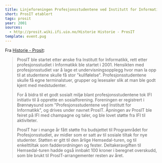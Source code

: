 ```yaml
---
title: Linjeforeningen Profesjonsstudentene ved Institutt for Informatikk (ProsIT) etablert
short: ProsIT etablert
tags: prosit
year: 2001
sources:
  - http://prosit.wiki.ifi.uio.no/Historie Historie - ProsIT
template: event.pug
---
```


Fra [Historie - Prosit](http://prosit.wiki.ifi.uio.no/Historie):

> ProsIT ble startet etter ønske fra Institutt for Informatikk, rett etter profesjonsstudiet i Informatikk ble startet i 2001. Hensikten med profesjonsstudiet var å lage et undervisningsopplegg hvor man la opp til at studentene skulle få stor "kullfølelse". Profesjonsstudentene skulle få egne terminalstuer, grupper og lesesaler slik at man ble godt kjent med medstudenter.
> 
> For å bidra til et godt sosialt miljø blant profesjonsstudentene tok IFI initiativ til å opprette en sosialforening. Foreningen er registrert i Brønnøysund som "Profesjonsstudentene ved Institutt for Informatikk", og drives under navnet ProsIT. Åpningen av ProsIT ble feiret på IFI med champagne og taler, og ble lovet støtte fra IFI til aktiviteter.
> 
> ProsIT har i mange år fått støtte fra budsjettet til Programrådet for Profesjonsstudiet, av midler som er satt av til sosiale tiltak for nye studenter. Støtten er gitt til den årlige Hemsedal-turen, og til enkelttiltak som fadderordningen og fester. Deltakeravgiften til Hemsedal-turen hadde også innbakt 100 kroner i beregnet overskudd, som ble brukt til ProsIT-arrangementer resten av året.